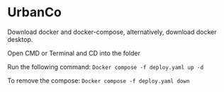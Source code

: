 ﻿# UrbanCo

Download docker and docker-compose, alternatively, download docker desktop.

Open CMD or Terminal and CD into the folder

Run the following command: 
```Docker compose -f deploy.yaml up -d```

To remove the compose: 
```Docker compose -f deploy.yaml down```
